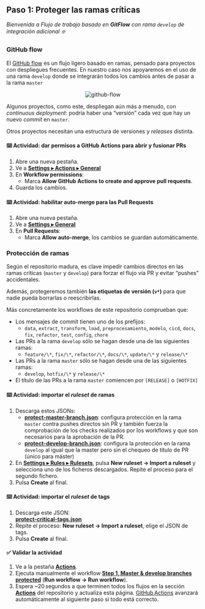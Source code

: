 <header>

<!--
  <<< Author notes: Course header >>>
  Read <https://skills.github.com/quickstart> for more information about how to build courses using this template.
  Include a 1280×640 image, course name in sentence case, and a concise description in emphasis.
  In your repository settings: enable template repository, add your 1280×640 social image, auto delete head branches.
  Next to "About", add description & tags; disable releases, packages, & environments.
  Add your open source license, GitHub uses the MIT license.
-->

</header>

<!--
  <<< Author notes: Step 2 >>>
  Choose 3-5 steps for your course.
  The first step is always the hardest, so pick something easy!
  Link to docs.github.com for further explanations.
  Encourage users to open new tabs for steps!
-->

## Paso 1: Proteger las ramas críticas

_Bienvenida a Flujo de trabajo basado en **GitFlow** con rama `develop` de integración adicional :sparkle:_

### GitHub flow

El [GitHub flow](https://guides.github.com/introduction/flow/) es un flujo ligero basado en ramas, pensado para proyectos con despliegues frecuentes. En nuestro caso nos apoyaremos en el uso de una rama `develop` donde se integrarán todos los cambios antes de pasar a la rama `master`

<p align="center">
  <img src="../../blob/curso/images/gitflow.png" alt="github-flow">
</p>

Algunos proyectos, como este, despliegan aún más a menudo, con *continuous deployment*: podría haber una “versión” cada vez que hay un nuevo *commit* en `master`.

Otros proyectos necesitan una estructura de versiones y *releases* distinta.

#### :keyboard: Actividad: dar permisos a GitHub Actions para abrir y fusionar PRs

1. Abre una nueva pestaña.
1. Ve a [**Settings ▸ Actions ▸ General**](../../settings/actions#actions_workflow_permission_can_approve_pr)
1. En **Workflow permissions**:
   - Marca **Allow GitHub Actions to create and approve pull requests**.
1. Guarda los cambios.

#### :keyboard: Actividad: habilitar auto-merge para las Pull Requests

1. Abre una nueva pestaña.
1. Ve a [**Settings ▸ General**](../../settings#merge-button-settings)
1. En **Pull Requests**:
   - Marca **Allow auto-merge**, los cambios se guardan automáticamente.

### Protección de ramas

Según el repositorio madura, es clave impedir cambios directos en las ramas críticas (`master` y `develop`) para forzar el flujo vía PR y evitar “pushes” accidentales.

Además, protegeremos también **las etiquetas de versión (`v*`)** para que nadie pueda borrarlas o reescribirlas.

Más concretamente los workflows de este repositorio comprueban que:
- Los mensajes de commit tienen uno de los prefijos:
  - `data`, `extract`, `transform`, `load`, `preprocesamiento`, `modelo`, `cicd`, `docs`, `fix`, `refactor`, `test`, `config`, `chore`
- Las PRs a la rama `develop` sólo se hagan desde una de las siguientes ramas:
  - `feature/\*`, `fix/\*`, `refactor/\*`, `docs/\*`, `update/\*` y `release/\*`
- Las PRs a la rama `master` sólo se hagan desde una de las siguientes ramas:
  - `develop`, `hotfix/\*` y `release/\*`
- El título de las PRs a la rama `master` comiencen por `[RELEASE]` o `[HOTFIX]`

#### :keyboard: Actividad: importar el _ruleset_ de ramas

1. Descarga estos JSONs:  
   - **[protect-master-branch.json](.github/json/protect-master-branch.json?raw=true)**: configura protección en la rama `master` contra pushes directos sin PR y también fuerza la comprobación de los checks realizados por los workflows y que son necesarios para la aprobación de la PR.
   - **[protect-develop-branch.json](.github/json/protect-develop-branch.json?raw=true)**: configura la protección en la rama `develop` al igual que la master pero sin el chequeo de título de PR (único para máster)
1. En [**Settings ▸ Rules ▸ Rulesets**](../../settings/rules), pulsa **New ruleset → Import a ruleset** y selecciona uno de los ficheros descargados. Repite el proceso para el segundo fichero.
1. Pulsa **Create** al final.

#### :keyboard: Actividad: importar el _ruleset_ de tags

1. Descarga este JSON:  
   **[protect-critical-tags.json](.github/json/protect-critical-tags.json?raw=true)**
1. Repite el proceso: **New ruleset → Import a ruleset**, elige el JSON de tags.
1. Pulsa **Create** al final.

#### :white_check_mark: Validar la actividad

1. Ve a la pestaña **[Actions](../../actions)**.
2. Ejecuta manualmente el workflow [**Step 1, Master & develop branches protected**](../../actions/workflows/1-branches-protected.yml) (**Run workflow → Run workflow**).
1. Espera ~20 segundos a que terminen todos los flujos en la sección **[Actions](../../actions)** del repositorio y actualiza esta página. [GitHub Actions](https://docs.github.com/es/actions) avanzará automáticamente al siguiente paso si todo está correcto.

<footer>

<!--
  <<< Author notes: Footer >>>
  Add a link to get support, GitHub status page, code of conduct, license link.
-->

</footer>
